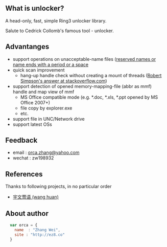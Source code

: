 ## What is unlocker?

A head-only, fast, simple Ring3 unlocker library. 

Salute to Cedrick Collomb's famous tool - unlocker.

## Advantanges

* support operations on unacceptable-name files ([reserved names or name ends with a period or a space](https://msdn.microsoft.com/en-us/aa365247(VS.85).aspx#naming_conventions)
* quick scan improvement
    * hang-up handle check without creating a mount of threads ([Robert Simpson's answer at stackoverflow.com](http://stackoverflow.com/questions/16127948/hang-on-ntquerysysteminformation-in-winxpx32-but-works-fine-in-win7x64))
* support detection of opened memory-mapping-file (abbr as mmf) handle and map view of mmf
	* MS Office compatible mode (e.g. \*.doc, \*.xls, \*.ppt opened by MS Office 2007+)
	* file copy by explorer.exe
	* etc.
* support file in UNC/Network drive
* support latest OSs

## Feedback

* email : [orca.zhang@yahoo.com](mailto:orca.zhang@yahoo.com)
* wechat : zw198932

## References
Thanks to following projects, in no particular order

* [宇文莺语 (wang huan)](https://code.csdn.net/snippets/713440/)

## About author

```javascript
  var orca = {
    name  : "Zhang Wei",
    site : "http://ez8.co"
  }
```